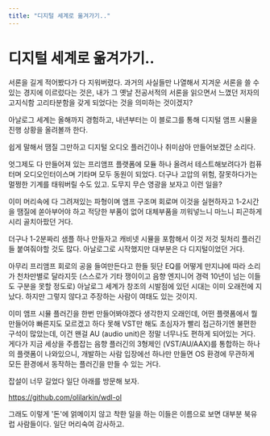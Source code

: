 ```yaml
---
title: "디지털 세계로 옮겨가기.."
---
```

# 디지털 세계로 옮겨가기..


서론을 길게 적어봤다가 다 지워버렸다. 과거의 사실들만 나열해서 지겨운 서론을 쓸 수 있는 경지에 이르렀다는 것은, 내가 그 옛날 전공서적의 서론을 읽으면서 느꼈던 저자의 고지식함 고리타분함을 갖게 되었다는 것을 의미하는 것이겠지?




아날로그 세계는 올해까지 경험하고, 내년부터는 이 블로그를 통해 디지털 앰프 시뮬을 진행 상황을 올려볼까 한다.




쉽게 말해서 땜질 그만하고 디지털 오디오 플러긴이나 취미삼아 만들어보겠단 소리다. 




엇그제도 다 만들어져 있는 프리앰프 플랫폼에 모듈 하나 올려서 테스트해보려다가 컴퓨터며 오디오인터이스며 기타며 모두 동원이 되었다. 더구나 고압의 위험, 잘못하다가는 멀쩡한 기계를 태워버릴 수도 있고. 도무지 무슨 영광을 보자고 이런 일을?




이미 머리속에 다 그려져있는 파형이며 앰프 구조며 회로며 이것을 실현하자고 1-2시간을 땜질에 쏟아부어야 하고 적당한 부품이 없어 대체부품을 끼워넣느니 마느니 피곤하게시리 골치아팠던 거다.




더구나 1-2분짜리 샘플 하나 만들자고 캐비넷 시뮬을 포함해서 이것 저것 뒷처리 플러긴들 붙여줘야할 것도 많다. 아날로그로 시작했지만 대부분은 다 디지털이었던 거다. 




아무리 프리앰프 회로의 공을 들여만든다고 한들 뒷단 EQ를 어떻게 만지냐에 따라 소리가 천차만별로 달라지듯 (스스로가 기타 쟁이이고 음향 엔지니어 경력 10년이 넘는 이들도 구분을 못할 정도로) 아날로그 세계가 창조의 시발점에 있던 시대는 이미 오래전에 지났다. 하지만 그렇지 않다고 주장하는 사람이 여태도 있는 것이지.




이미 앰프 시뮬 플러긴을 한번 만들어봐야겠다 생각한지 오래인데, 어떤 플랫폼에서 뭘 만들어야 빠른지도 모르겠고 하다 못해 VST만 해도 초심자가 빨리 접근하기엔 불편한 구석이 많았는데, 이건 왠걸 AU (audio unit)은 정말 너무나도 편하게 되어있는 거다. 게다가 지금 세상을 주름잡는 음향 플러긴의 3형제인 (VST/AU/AAX)를 통합하는 하나의 플랫폼이 나와있으니, 개발하는 사람 입장에선 하나만 만들면 OS 환경에 무관하게 모든 환경에서 동작하는 플러긴을 만들 수 있는 거다.




잡설이 너무 길었다 일단 아래를 방문해 보자. 




https://github.com/olilarkin/wdl-ol




그래도 이렇게 '돈'에 얽메이지 않고 착한 일을 하는 이들은 이름으로 보면 대부분 북유럽 사람들이다. 일단 머리숙여 감사하고.





